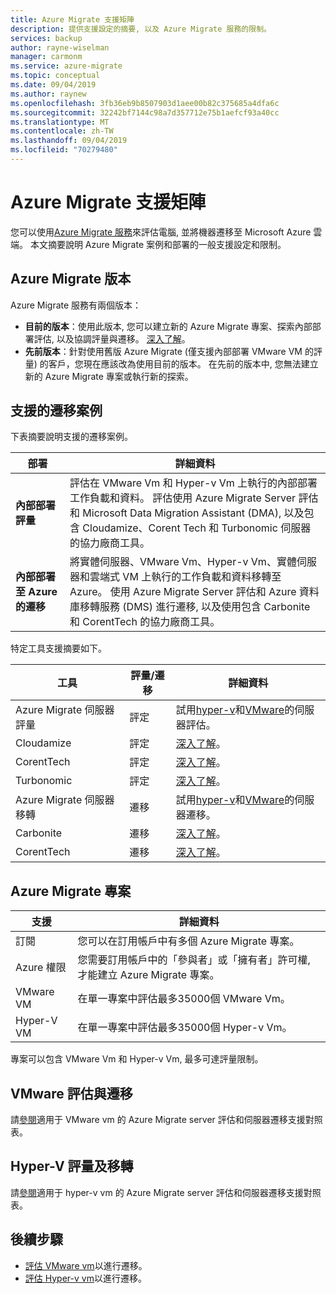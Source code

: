 ```yaml
---
title: Azure Migrate 支援矩陣
description: 提供支援設定的摘要, 以及 Azure Migrate 服務的限制。
services: backup
author: rayne-wiselman
manager: carmonm
ms.service: azure-migrate
ms.topic: conceptual
ms.date: 09/04/2019
ms.author: raynew
ms.openlocfilehash: 3fb36eb9b8507903d1aee00b82c375685a4dfa6c
ms.sourcegitcommit: 32242bf7144c98a7d357712e75b1aefcf93a40cc
ms.translationtype: MT
ms.contentlocale: zh-TW
ms.lasthandoff: 09/04/2019
ms.locfileid: "70279480"
---
```

# <a name="azure-migrate-support-matrix"></a>Azure Migrate 支援矩陣

您可以使用[Azure Migrate 服務](migrate-overview.md)來評估電腦, 並將機器遷移至 Microsoft Azure 雲端。 本文摘要說明 Azure Migrate 案例和部署的一般支援設定和限制。


## <a name="azure-migrate-versions"></a>Azure Migrate 版本

Azure Migrate 服務有兩個版本：

- **目前的版本**：使用此版本, 您可以建立新的 Azure Migrate 專案、探索內部部署評估, 以及協調評量與遷移。 [深入了解](whats-new.md#azure-migrate-new-version)。
- **先前版本**：針對使用舊版 Azure Migrate (僅支援內部部署 VMware VM 的評量) 的客戶，您現在應該改為使用目前的版本。 在先前的版本中, 您無法建立新的 Azure Migrate 專案或執行新的探索。

## <a name="supported-migration-scenarios"></a>支援的遷移案例

下表摘要說明支援的遷移案例。

**部署** | **詳細資料** 
--- | --- 
**內部部署評量** | 評估在 VMware Vm 和 Hyper-v Vm 上執行的內部部署工作負載和資料。 評估使用 Azure Migrate Server 評估和 Microsoft Data Migration Assistant (DMA), 以及包含 Cloudamize、Corent Tech 和 Turbonomic 伺服器的協力廠商工具。
**內部部署至 Azure 的遷移** | 將實體伺服器、VMware Vm、Hyper-v Vm、實體伺服器和雲端式 VM 上執行的工作負載和資料移轉至 Azure。 使用 Azure Migrate Server 評估和 Azure 資料庫移轉服務 (DMS) 進行遷移, 以及使用包含 Carbonite 和 CorentTech 的協力廠商工具。

特定工具支援摘要如下。

**工具** | **評量/遷移** | **詳細資料**
--- | --- | ---
Azure Migrate 伺服器評量 | 評定 | 試用[hyper-v](tutorial-prepare-hyper-v.md)和[VMware](tutorial-prepare-vmware.md)的伺服器評估。
Cloudamize | 評定 | [深入了解](https://www.cloudamize.com/platform#tab-0)。
CorentTech | 評定 | [深入了解](https://www.corenttech.com/)。
Turbonomic | 評定 | [深入了解](https://turbonomic.com/solutions/technologies/azure-cloud/)。
Azure Migrate 伺服器移轉 | 遷移 | 試用[hyper-v](tutorial-migrate-hyper-v.md)和[VMware](tutorial-migrate-vmware.md)的伺服器遷移。
Carbonite | 遷移 | [深入了解](https://www.carbonite.com/data-protection-resources/resource/Datasheet/carbonite-migrate-for-microsoft-azure)。
CorentTech | 遷移 | [深入了解](https://www.corenttech.com/)。


## <a name="azure-migrate-projects"></a>Azure Migrate 專案

**支援** | **詳細資料**
--- | ---
訂閱 | 您可以在訂用帳戶中有多個 Azure Migrate 專案。
Azure 權限 | 您需要訂用帳戶中的「參與者」或「擁有者」許可權, 才能建立 Azure Migrate 專案。
VMware VM  | 在單一專案中評估最多35000個 VMware Vm。
Hyper-V VM | 在單一專案中評估最多35000個 Hyper-v Vm。

專案可以包含 VMware Vm 和 Hyper-v Vm, 最多可達評量限制。


## <a name="vmware-assessment-and-migration"></a>VMware 評估與遷移

請[參閱](migrate-support-matrix-vmware.md)適用于 VMware vm 的 Azure Migrate server 評估和伺服器遷移支援對照表。

## <a name="hyper-v-assessment-and-migration"></a>Hyper-V 評量及移轉

請[參閱](migrate-support-matrix-hyper-v.md)適用于 hyper-v vm 的 Azure Migrate server 評估和伺服器遷移支援對照表。


## <a name="next-steps"></a>後續步驟

- [評估 VMware vm](tutorial-assess-vmware.md)以進行遷移。
- [評估 Hyper-v vm](tutorial-assess-hyper-v.md)以進行遷移。

